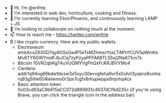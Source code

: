 - 👋 Hi, I’m @enfrte.
- 👀 I’m interested in web dev, horticulture, cooking and fitness.
- 🌱 I’m currently learning Elixir/Phoenix, and continuously  learning LAMP + JS. 
- 💞️ I’m looking to collaborate on nothing much at the moment.
- 📫 How to reach me - https://twitter.com/enfrte 
- ₿ I like crypto currency. Here are my public wallets. 
  - Electroneum etnkAcsZ63GD7qy8GSsGadP5eTsMZhmscYssLTiMYrfCUV5pWmKeMv6TY6GWYmdFJbJCq7zyPzyaPFFA68TL5Sxj2Na671cn7s
  - Bitcoin 1GVR2qbKgT4uVUQMYVgPhQxFcKRJBVYMo4
  - Cardano addr1q94ng66kdwfdxsw3x5syv30evvgfeha9vr5x0uhrt3yqerx8xmharq93g5lhk604lelwmn0r3px7cgfx8rkupwppx6rqnhq4cx
  - Basic attention token 0x03cd93aC9b615aCC072d899931c4637dCf6d235c (if you're using Brave, you can click the triangle icon in the address bar)
<!---
enfrte/enfrte is a ✨ special ✨ repository because its `README.md` (this file) appears on your GitHub profile.
You can click the Preview link to take a look at your changes.
--->
